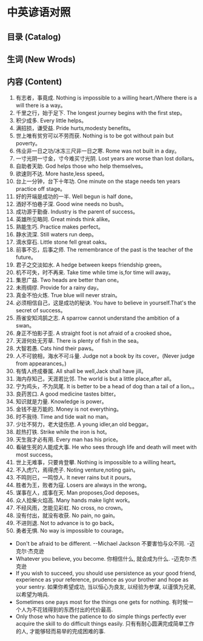# 中英谚语对照

## 目录 (Catalog)



## 生词 (New Wrods)


## 内容 (Content)
1. 有志者，事竟成. Nothing is impossible to a willing heart./Where there is a will there is a way。
2. 千里之行，始于足下. The longest journey begins with the first step。
3. 积少成多. Every little helps。
4. 满招损，谦受益. Pride hurts,modesty benefits。
5. 世上唯有贫穷可以不劳而获. Nothing is to be got without pain but poverty。
6. 伟业非一日之功/冰冻三尺非一日之寒. Rome was not built in a day。
7. 一寸光阴一寸金，寸今难买寸光阴. Lost years are worse than lost dollars。
8. 自助者天助. God helps those who help themselves。
9. 欲速则不达. More haste,less speed。
10. 台上一分钟，台下十年功. One minute on the stage needs ten years practice off stage。
11. 好的开端是成功的一半. Well begun is half done。
12. 酒好不怕巷子深. Good wine needs no bush。
13. 成功源于勤奋. Industry is the parent of success。
14. 英雄所见略同. Great minds think alike。
15. 熟能生巧. Practice makes perfect。
16. 静水流深. Still waters run deep。
17. 滴水穿石. Little stone fell great oaks。
18. 前事不忘，后事之师. The remembrance of the past is the teacher of the future。
19. 君子之交淡如水. A hedge between keeps friendship green。
20. 机不可失，时不再来. Take time while time is,for time will away。
21. 集思广益. Two heads are better than one。
22. 未雨绸缪. Provide for a rainy day。
23. 真金不怕火炼. True blue will never strain。
24. 必须相信自己，这是成功的秘诀.
    You have to believe in yourself.That's the secret of success。
25. 燕雀安知鸿鹄之志. A sparrow cannot understand the ambition of a swan。
26. 身正不怕影子歪. A straight foot is not afraid of a crooked shoe。
27. 天涯何处无芳草. There is plenty of fish in the sea。
28. 大智若愚. Cats hind their paws。
29. 人不可貌相，海水不可斗量. Judge not a book by its cover。(Never judge from appearances。)
30. 有情人终成眷属. All shall be well,Jack shall have jill。
31. 海内存知己，天涯若比邻. The world is but a little place,after all。
32. 宁为鸡头，不为凤尾. It is better to be a head of dog than a tail of a lion。。
33. 良药苦口. A good medicine tastes bitter。
34. 知识就是力量. Knowledge is power。
35. 金钱不是万能的. Money is not everything。
36. 时不我待. Time and tide wait no man。
37. 少壮不努力，老大徒伤悲. A young idler,an old beggar。
38. 趁热打铁. Strike while the iron is hot。
39. 天生我才必有用. Every man has his price。
40. 看破生死的人能成大事. He who sees through life and death will meet with most success。
41. 世上无难事，只要肯登攀. Nothing is impossible to a willing heart。
42. 不入虎穴，焉得虎子. Noting venture,noting gain。
43. 不鸣则已，一鸣惊人. It never rains but it pours。
44. 胜者为王，败者为寇. Losers are always in the wrong。
45. 谋事在人，成事在天. Man proposes,God deposes。
46. 众人拾柴火焰高. Many hands make light work。
47. 不经风雨，怎能见彩虹. No cross, no crown。
48. 没有付出，就没有收获. No pain, no gain。
49. 不进则退. Not to advance is to go back。
50. 勇者无惧. No way is impossible to courage。

- Don't be afraid to be different. --Michael Jackson
  不要害怕与众不同.  -迈克尔·杰克逊
- Whatever you believe, you become.
  你相信什么, 就会成为什么.   -迈克尔·杰克逊
- If you wish to succeed, you should use persistence as your good friend,
  experience as your reference, prudence as your brother and hope as your sentry.
  如果你希望成功, 当以恒心为良友, 以经验为参谋, 以谨慎为兄弟, 以希望为哨兵. 
- Sometimes one pays most for the things one gets for nothing.
  有时候一个人为不花钱得到的东西付出的代价最高. 
- Only those who have the patience to do simple things perfectly ever
  acquire the skill to do difficult things easily.
  只有有耐心圆满完成简单工作的人, 才能够轻而易举的完成困难的事. 